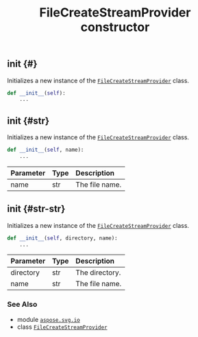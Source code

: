﻿---
title: FileCreateStreamProvider constructor
second_title: Aspose.SVG for Python via .NET API References
description: 
type: docs
weight: 10
url: /python-net/aspose.svg.io/filecreatestreamprovider/__init__/
is_root: false
---

## __init__ {#}

Initializes a new instance of the [`FileCreateStreamProvider`](/svg/python-net/aspose.svg.io/filecreatestreamprovider) class.



```python
def __init__(self):
    ...
```




## __init__ {#str}

Initializes a new instance of the [`FileCreateStreamProvider`](/svg/python-net/aspose.svg.io/filecreatestreamprovider) class.



```python
def __init__(self, name):
    ...
```


| Parameter | Type | Description |
| :- | :- | :- |
| name | str | The file name. |


## __init__ {#str-str}

Initializes a new instance of the [`FileCreateStreamProvider`](/svg/python-net/aspose.svg.io/filecreatestreamprovider) class.



```python
def __init__(self, directory, name):
    ...
```


| Parameter | Type | Description |
| :- | :- | :- |
| directory | str | The directory. |
| name | str | The file name. |



### See Also
* module [`aspose.svg.io`](../../)
* class [`FileCreateStreamProvider`](/svg/python-net/aspose.svg.io/filecreatestreamprovider)
